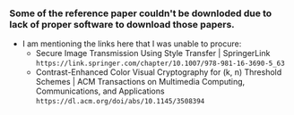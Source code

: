 ### Some of the reference paper couldn't be downloded due to lack of proper software to download those papers.
- I am mentioning the links here that I was unable to procure:
  - Secure Image Transmission Using Style Transfer | SpringerLink ``` https://link.springer.com/chapter/10.1007/978-981-16-3690-5_63 ```
  -  Contrast-Enhanced Color Visual Cryptography for (k, n) Threshold Schemes | ACM Transactions on Multimedia Computing, Communications, and Applications ```https://dl.acm.org/doi/abs/10.1145/3508394```
